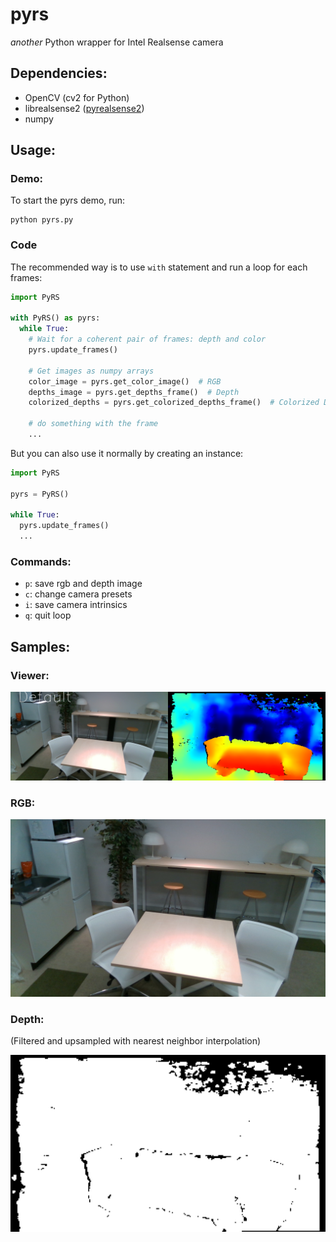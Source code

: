 # pyrs
*another* Python wrapper for Intel Realsense camera


## Dependencies:

- OpenCV (cv2 for Python)
- librealsense2 ([pyrealsense2](https://github.com/IntelRealSense/librealsense/tree/master/wrappers/python))
- numpy

## Usage:

### Demo:

To start the pyrs demo, run:

```
python pyrs.py
```

### Code

The recommended way is to use `with` statement and run a loop for each frames:

``` Python
import PyRS

with PyRS() as pyrs:
  while True:
    # Wait for a coherent pair of frames: depth and color
    pyrs.update_frames()

    # Get images as numpy arrays
    color_image = pyrs.get_color_image()  # RGB
    depths_image = pyrs.get_depths_frame()  # Depth
    colorized_depths = pyrs.get_colorized_depths_frame()  # Colorized Depth (for rendering)

    # do something with the frame
    ...
```

But you can also use it normally by creating an instance:

```Python
import PyRS

pyrs = PyRS()

while True:
  pyrs.update_frames()
  ...
```

### Commands:

- `p`: save rgb and depth image
- `c`: change camera presets
- `i`: save camera intrinsics
- `q`: quit loop


## Samples:

### Viewer:
![image](sample_images/screenshot.png)

### RGB:
![image](sample_images/rgb.png)

### Depth:

(Filtered and upsampled with nearest neighbor interpolation)

![image](sample_images/depth.png)
